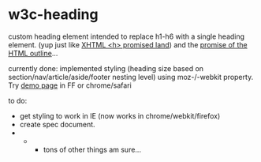 w3c-heading
===========

custom heading element intended to replace h1-h6 with a single heading element. (yup just like [XHTML &lt;h> promised land](http://www.w3.org/TR/xhtml2/mod-structural.html#sec_8.5.)) and the [promise of the HTML outline](http://blog.paciellogroup.com/2013/10/html5-document-outline/)...


currently done:
implemented styling (heading size based on section/nav/article/aside/footer nesting level) using moz-/-webkit property. Try [demo page](http://thepaciellogroup.github.io/w3c-heading/) in FF or chrome/safari 

to do:
* get styling to work in IE (now works in chrome/webkit/firefox)
* create spec document.
* * + tons of other things am sure...
